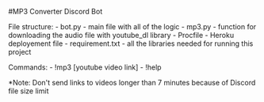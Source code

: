 #MP3 Converter Discord Bot

File structure:
    - bot.py - main file with all of the logic
    - mp3.py - function for downloading the audio file with youtube_dl library
    - Procfile - Heroku deployement file
    - requirement.txt - all the libraries needed for running this project

Commands:
    - !mp3 [youtube video link]
    - !help

*Note: Don't send links to videos longer than 7 minutes because of Discord file size limit 




